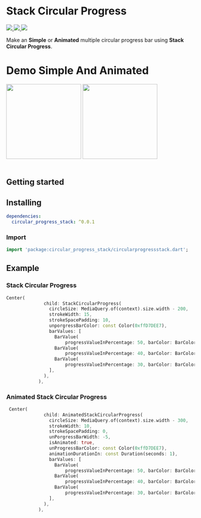 # Stack Circular Progress

<p>
  <a href="https://pub.dev/packages/simple_circular_progress_bar/changelog">
    <img src="https://img.shields.io/badge/version-0.0.1-blueviolet" />
  </a>
  <a href="https://docs.flutter.dev/development/tools/sdk/releases">
    <img src="https://img.shields.io/badge/flutter-3.0.1-blue" />
  </a>
  <a href="https://dart.dev/guides/whats-new">
    <img src="https://img.shields.io/badge/dart-2.17.1-blue" />
  </a>
</p>

Make an **Simple** or **Animated** multiple circular progress bar using **Stack Circular Progress**.

# Demo Simple And Animated 

<div>  
<img src= "https://user-images.githubusercontent.com/95899209/213628682-fa85ad7d-a0ef-48f5-94ba-5786e720d8dd.png" width="200"/>
<img src= "https://user-images.githubusercontent.com/95899209/213628480-935e79a5-357d-4196-9fb4-7ecdbcff07c1.gif" width="200"/>
</div>
  &nbsp;&nbsp;&nbsp;&nbsp;

## Getting started

## Installing

```yaml
dependencies:
  circular_progress_stack: ^0.0.1
```

### Import

```dart
import 'package:circular_progress_stack/circularprogressstack.dart';
```


## Example 


### Stack Circular Progress

```dart
Center(
              child: StackCircularProgress(
                circleSize: MediaQuery.of(context).size.width - 200,
                strokeWidth: 15,
                strokeSpacePadding: 10,
                unporgressBarColor: const Color(0xffD7DEE7),
                barValues: [
                  BarValue(
                      progressValueInPercentage: 50, barColor: BarColor.green),
                  BarValue(
                      progressValueInPercentage: 40, barColor: BarColor.red),
                  BarValue(
                      progressValueInPercentage: 30, barColor: BarColor.purple),
                ],
              ),
            ),
  ```
  
### Animated Stack Circular Progress

```dart
 Center(
              child: AnimatedStackCircularProgress(
                circleSize: MediaQuery.of(context).size.width - 300,
                strokeWidth: 10,
                strokeSpacePadding: 0,
                unPorgressBarWidth: -5,
                isAnimated: true,
                unProgressBarColor: const Color(0xffD7DEE7),
                animationDurationIn: const Duration(seconds: 1),
                barValues: [
                  BarValue(
                      progressValueInPercentage: 50, barColor: BarColor.blue),
                  BarValue(
                      progressValueInPercentage: 40, barColor: BarColor.red),
                  BarValue(
                      progressValueInPercentage: 30, barColor: BarColor.green),
                ],
              ),
            ),
  ```
